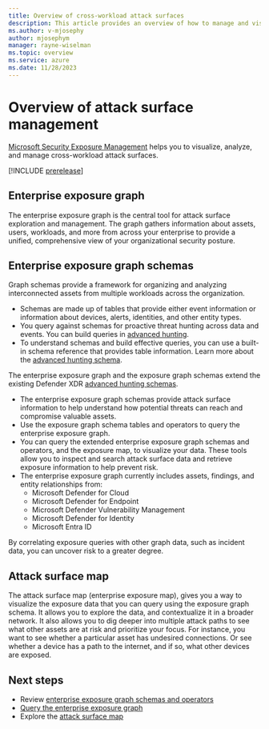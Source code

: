 ```yaml
---
title: Overview of cross-workload attack surfaces
description: This article provides an overview of how to manage and visualize cross-workload attack surfaces using the enterprise exposure graph to analyze assets, findings, relationships from multiple workloads across the organization.
ms.author: v-mjosephy
author: mjosephym
manager: rayne-wiselman
ms.topic: overview
ms.service: azure
ms.date: 11/28/2023
---
```


# Overview of attack surface management

[Microsoft Security Exposure Management](microsoft-security-exposure-management.md) helps you to visualize, analyze, and manage cross-workload attack surfaces.

[!INCLUDE [prerelease](../includes//prerelease.md)]

## Enterprise exposure graph

The enterprise exposure graph is the central tool for attack surface exploration and management. The  graph gathers information about assets, users, workloads, and more from across your enterprise to provide a unified, comprehensive view of your organizational security posture.

## Enterprise exposure graph schemas

Graph schemas provide a framework for organizing and analyzing interconnected assets from multiple workloads across the organization.

- Schemas are made up of tables that provide either event information or information about devices, alerts, identities, and other entity types.
- You query against schemas for proactive threat hunting across data and events. You can build queries in [advanced hunting](/microsoft-365/security/defender/advanced-hunting-modes.md). 
- To understand schemas and build effective queries, you can use a built-in schema reference that provides table information. Learn more about the [advanced hunting schema](/microsoft-365/security/defender/advanced-hunting-schema-tables.md).

The enterprise exposure graph and the exposure graph schemas extend the existing Defender XDR [advanced hunting schemas](/microsoft-365/security/defender/advanced-hunting-schema-tables.md).

- The enterprise exposure graph schemas provide attack surface information to help understand how potential threats can reach and compromise valuable assets.
- Use the exposure graph schema tables and operators to query the enterprise exposure graph.
- You can query the extended enterprise exposure graph schemas and operators, and the exposure map, to visualize your data. These tools allow you to inspect and search attack surface data and retrieve exposure information to help prevent risk.
- The enterprise exposure graph currently includes assets, findings, and entity relationships from:
  - Microsoft Defender for Cloud
  - Microsoft Defender for Endpoint
  - Microsoft Defender Vulnerability Management
  - Microsoft Defender for Identity
  - Microsoft Entra ID

By correlating exposure queries with other graph data, such as incident data, you can uncover risk to a greater degree.

## Attack surface map

The attack surface map (enterprise exposure map), gives you a way to visualize the exposure data that you can query using the exposure graph schema. It allows you to explore the data, and contextualize it in a broader network. It also allows you to dig deeper into multiple attack paths to see what other assets are at risk and prioritize your focus. For instance, you want to see whether a particular asset has undesired connections. Or see whether a device has a path to the internet, and if so, what other devices are exposed.  

## Next steps

- Review [enterprise exposure graph schemas and operators](schemas-operators.md)
- [Query the enterprise exposure graph](query-enterprise-exposure-graph.md)
- Explore the [attack surface map](enterprise-exposure-map.md)
